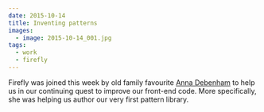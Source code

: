 ```yaml
---
date: 2015-10-14
title: Inventing patterns
images:
  - image: 2015-10-14_001.jpg
tags:
  - work
  - firefly
---
```

Firefly was joined this week by old family favourite [Anna Debenham](http://maban.co.uk) to help us in our continuing quest to improve our front-end code. More specifically, she was helping us author our very first pattern library. 